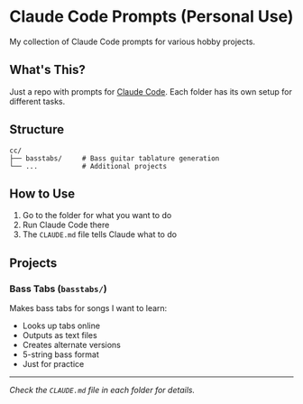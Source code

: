 # Claude Code Prompts (Personal Use)

My collection of Claude Code prompts for various hobby projects.

## What's This?

Just a repo with prompts for [Claude Code](https://claude.ai/code). Each folder has its own setup for different tasks.

## Structure

```
cc/
├── basstabs/     # Bass guitar tablature generation
└── ...           # Additional projects
```

## How to Use

1. Go to the folder for what you want to do
2. Run Claude Code there
3. The `CLAUDE.md` file tells Claude what to do

## Projects

### Bass Tabs (`basstabs/`)
Makes bass tabs for songs I want to learn:
- Looks up tabs online
- Outputs as text files
- Creates alternate versions
- 5-string bass format
- Just for practice

---

*Check the `CLAUDE.md` file in each folder for details.*